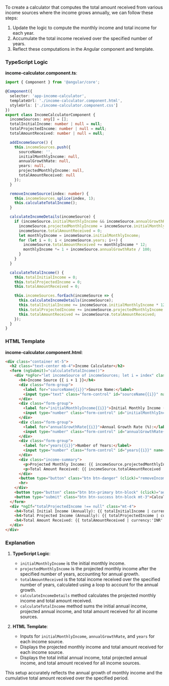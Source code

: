 To create a calculator that computes the total amount received from various income sources where the income grows annually, we can follow these steps:

1. Update the logic to compute the monthly income and total income for each year.
2. Accumulate the total income received over the specified number of years.
3. Reflect these computations in the Angular component and template.

### TypeScript Logic

**income-calculator.component.ts**:
```typescript
import { Component } from '@angular/core';

@Component({
  selector: 'app-income-calculator',
  templateUrl: './income-calculator.component.html',
  styleUrls: ['./income-calculator.component.css']
})
export class IncomeCalculatorComponent {
  incomeSources: any[] = [];
  totalInitialIncome: number | null = null;
  totalProjectedIncome: number | null = null;
  totalAmountReceived: number | null = null;

  addIncomeSource() {
    this.incomeSources.push({
      sourceName: '',
      initialMonthlyIncome: null,
      annualGrowthRate: null,
      years: null,
      projectedMonthlyIncome: null,
      totalAmountReceived: null
    });
  }

  removeIncomeSource(index: number) {
    this.incomeSources.splice(index, 1);
    this.calculateTotalIncome();
  }

  calculateIncomeDetails(incomeSource) {
    if (incomeSource.initialMonthlyIncome && incomeSource.annualGrowthRate && incomeSource.years) {
      incomeSource.projectedMonthlyIncome = incomeSource.initialMonthlyIncome * Math.pow(1 + incomeSource.annualGrowthRate / 100, incomeSource.years);
      incomeSource.totalAmountReceived = 0;
      let monthlyIncome = incomeSource.initialMonthlyIncome;
      for (let i = 0; i < incomeSource.years; i++) {
        incomeSource.totalAmountReceived += monthlyIncome * 12;
        monthlyIncome *= 1 + incomeSource.annualGrowthRate / 100;
      }
    }
  }

  calculateTotalIncome() {
    this.totalInitialIncome = 0;
    this.totalProjectedIncome = 0;
    this.totalAmountReceived = 0;

    this.incomeSources.forEach(incomeSource => {
      this.calculateIncomeDetails(incomeSource);
      this.totalInitialIncome += incomeSource.initialMonthlyIncome * 12;
      this.totalProjectedIncome += incomeSource.projectedMonthlyIncome * 12;
      this.totalAmountReceived += incomeSource.totalAmountReceived;
    });
  }
}
```

### HTML Template

**income-calculator.component.html**:
```html
<div class="container mt-5">
  <h2 class="text-center mb-4">Income Calculator</h2>
  <form (ngSubmit)="calculateTotalIncome()">
    <div *ngFor="let incomeSource of incomeSources; let i = index" class="income-input">
      <h4>Income Source {{ i + 1 }}</h4>
      <div class="form-group">
        <label for="sourceName{{i}}">Source Name:</label>
        <input type="text" class="form-control" id="sourceName{{i}}" name="sourceName{{i}}" [(ngModel)]="incomeSource.sourceName" required>
      </div>
      <div class="form-group">
        <label for="initialMonthlyIncome{{i}}">Initial Monthly Income (INR):</label>
        <input type="number" class="form-control" id="initialMonthlyIncome{{i}}" name="initialMonthlyIncome{{i}}" [(ngModel)]="incomeSource.initialMonthlyIncome" required>
      </div>
      <div class="form-group">
        <label for="annualGrowthRate{{i}}">Annual Growth Rate (%):</label>
        <input type="number" class="form-control" id="annualGrowthRate{{i}}" name="annualGrowthRate{{i}}" [(ngModel)]="incomeSource.annualGrowthRate" required>
      </div>
      <div class="form-group">
        <label for="years{{i}}">Number of Years:</label>
        <input type="number" class="form-control" id="years{{i}}" name="years{{i}}" [(ngModel)]="incomeSource.years" required>
      </div>
      <div class="income-summary">
        <p>Projected Monthly Income: {{ incomeSource.projectedMonthlyIncome | currency:'INR':true:'1.0-2' }}</p>
        <p>Total Amount Received: {{ incomeSource.totalAmountReceived | currency:'INR':true:'1.0-2' }}</p>
      </div>
      <button type="button" class="btn btn-danger" (click)="removeIncomeSource(i)">Remove Income Source</button>
      <hr>
    </div>
    <button type="button" class="btn btn-primary btn-block" (click)="addIncomeSource()">Add Income Source</button>
    <button type="submit" class="btn btn-success btn-block mt-3">Calculate Total Income</button>
  </form>
  <div *ngIf="totalProjectedIncome !== null" class="mt-4">
    <h4>Total Initial Income (Annually): {{ totalInitialIncome | currency:'INR':true:'1.0-2' }}</h4>
    <h4>Total Projected Income (Annually): {{ totalProjectedIncome | currency:'INR':true:'1.0-2' }}</h4>
    <h4>Total Amount Received: {{ totalAmountReceived | currency:'INR':true:'1.0-2' }}</h4>
  </div>
</div>
```

### Explanation

1. **TypeScript Logic**:
    - `initialMonthlyIncome` is the initial monthly income.
    - `projectedMonthlyIncome` is the projected monthly income after the specified number of years, accounting for annual growth.
    - `totalAmountReceived` is the total income received over the specified number of years, calculated using a loop to account for the annual growth.
    - `calculateIncomeDetails` method calculates the projected monthly income and total amount received.
    - `calculateTotalIncome` method sums the initial annual income, projected annual income, and total amount received for all income sources.

2. **HTML Template**:
    - Inputs for `initialMonthlyIncome`, `annualGrowthRate`, and `years` for each income source.
    - Displays the projected monthly income and total amount received for each income source.
    - Displays the total initial annual income, total projected annual income, and total amount received for all income sources.

This setup accurately reflects the annual growth of monthly income and the cumulative total amount received over the specified period.